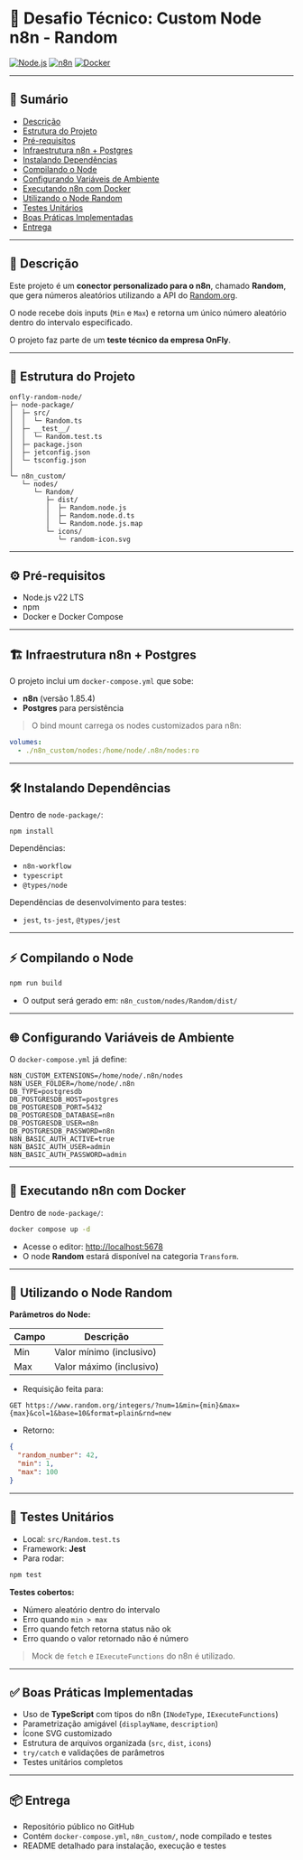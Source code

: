 # 🧩 Desafio Técnico: Custom Node n8n - Random

[![Node.js](https://img.shields.io/badge/Node.js-v22-brightgreen)](https://nodejs.org/)
[![n8n](https://img.shields.io/badge/n8n-1.85.4-blue)](https://n8n.io/)
[![Docker](https://img.shields.io/badge/Docker-Docker%20Compose-blue)](https://www.docker.com/)

---

## 📌 Sumário

* [Descrição](#-descrição)
* [Estrutura do Projeto](#-estrutura-do-projeto)
* [Pré-requisitos](#-pré-requisitos)
* [Infraestrutura n8n + Postgres](#-infraestrutura-n8n--postgres)
* [Instalando Dependências](#-instalando-dependências)
* [Compilando o Node](#-compilando-o-node)
* [Configurando Variáveis de Ambiente](#-configurando-variáveis-de-ambiente)
* [Executando n8n com Docker](#-executando-n8n-com-docker)
* [Utilizando o Node Random](#-utilizando-o-node-random)
* [Testes Unitários](#-testes-unitários)
* [Boas Práticas Implementadas](#-boas-práticas-implementadas)
* [Entrega](#-entrega)

---

## 📝 Descrição

Este projeto é um **conector personalizado para o n8n**, chamado **Random**, que gera números aleatórios utilizando a API do [Random.org](https://www.random.org).

O node recebe dois inputs (`Min` e `Max`) e retorna um único número aleatório dentro do intervalo especificado.

O projeto faz parte de um **teste técnico da empresa OnFly**.

---

## 📂 Estrutura do Projeto

```
onfly-random-node/
├─ node-package/                
│  ├─ src/
│  │  └─ Random.ts              
│  ├─ __test__/
│  │  └─ Random.test.ts        
│  ├─ package.json
│  ├─ jetconfig.json              
│  └─ tsconfig.json             
│
└─ n8n_custom/                  
   └─ nodes/
      └─ Random/
         ├─ dist/               
         │  ├─ Random.node.js
         │  ├─ Random.node.d.ts
         │  └─ Random.node.js.map
         └─ icons/
            └─ random-icon.svg  
```

---

## ⚙️ Pré-requisitos

* Node.js v22 LTS
* npm
* Docker e Docker Compose

---

## 🏗️ Infraestrutura n8n + Postgres

O projeto inclui um `docker-compose.yml` que sobe:

* **n8n** (versão 1.85.4)
* **Postgres** para persistência

> O bind mount carrega os nodes customizados para n8n:

```yaml
volumes:
  - ./n8n_custom/nodes:/home/node/.n8n/nodes:ro
```

---

## 🛠️ Instalando Dependências

Dentro de `node-package/`:

```bash
npm install
```

Dependências:

* `n8n-workflow`
* `typescript`
* `@types/node`

Dependências de desenvolvimento para testes:

* `jest`, `ts-jest`, `@types/jest`

---

## ⚡ Compilando o Node

```bash
npm run build
```

* O output será gerado em: `n8n_custom/nodes/Random/dist/`

---

## 🌐 Configurando Variáveis de Ambiente

O `docker-compose.yml` já define:

```env
N8N_CUSTOM_EXTENSIONS=/home/node/.n8n/nodes
N8N_USER_FOLDER=/home/node/.n8n
DB_TYPE=postgresdb
DB_POSTGRESDB_HOST=postgres
DB_POSTGRESDB_PORT=5432
DB_POSTGRESDB_DATABASE=n8n
DB_POSTGRESDB_USER=n8n
DB_POSTGRESDB_PASSWORD=n8n
N8N_BASIC_AUTH_ACTIVE=true
N8N_BASIC_AUTH_USER=admin
N8N_BASIC_AUTH_PASSWORD=admin
```

---

## 🚀 Executando n8n com Docker

Dentro de `node-package/`:

```bash
docker compose up -d
```

* Acesse o editor: [http://localhost:5678](http://localhost:5678)
* O node **Random** estará disponível na categoria `Transform`.

---

## 🎯 Utilizando o Node Random

**Parâmetros do Node:**

| Campo | Descrição                |
| ----- | ------------------------ |
| Min   | Valor mínimo (inclusivo) |
| Max   | Valor máximo (inclusivo) |

* Requisição feita para:

```
GET https://www.random.org/integers/?num=1&min={min}&max={max}&col=1&base=10&format=plain&rnd=new
```

* Retorno:

```json
{
  "random_number": 42,
  "min": 1,
  "max": 100
}
```

---

## 🧪 Testes Unitários

* Local: `src/Random.test.ts`
* Framework: **Jest**
* Para rodar:

```bash
npm test
```

**Testes cobertos:**

* Número aleatório dentro do intervalo
* Erro quando `min > max`
* Erro quando fetch retorna status não ok
* Erro quando o valor retornado não é número

> Mock de `fetch` e `IExecuteFunctions` do n8n é utilizado.

---

## ✅ Boas Práticas Implementadas

* Uso de **TypeScript** com tipos do n8n (`INodeType`, `IExecuteFunctions`)
* Parametrização amigável (`displayName`, `description`)
* Ícone SVG customizado
* Estrutura de arquivos organizada (`src`, `dist`, `icons`)
* `try/catch` e validações de parâmetros
* Testes unitários completos

---

## 📦 Entrega

* Repositório público no GitHub
* Contém `docker-compose.yml`, `n8n_custom/`, node compilado e testes
* README detalhado para instalação, execução e testes
